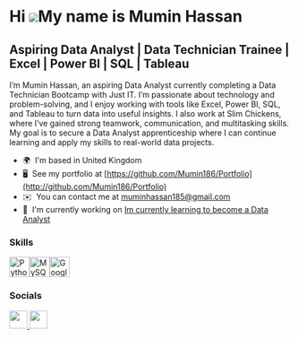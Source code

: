 Hi ![](https://user-images.githubusercontent.com/18350557/176309783-0785949b-9127-417c-8b55-ab5a4333674e.gif)My name is Mumin Hassan
====================================================================================================================================

Aspiring Data Analyst | Data Technician Trainee | Excel | Power BI | SQL | Tableau
----------------------------------------------------------------------------------

I’m Mumin Hassan, an aspiring Data Analyst currently completing a Data Technician Bootcamp with Just IT. I’m passionate about technology and problem-solving, and I enjoy working with tools like Excel, Power BI, SQL, and Tableau to turn data into useful insights. I also work at Slim Chickens, where I’ve gained strong teamwork, communication, and multitasking skills. My goal is to secure a Data Analyst apprenticeship where I can continue learning and apply my skills to real-world data projects.

* 🌍  I'm based in United Kingdom
* 🖥️  See my portfolio at [https://github.com/Mumin186/Portfolio](http://github.com/Mumin186/Portfolio)
* ✉️  You can contact me at [muminhassan185@gmail.com](mailto:muminhassan185@gmail.com)
* 🚀  I'm currently working on [Im currently learning to become a Data Analyst](http://www.justit.co.uk/candidates/training-programmes/data-technician-skills-bootcamps/)

### Skills


<p align="left">
<a href="https://www.python.org/" target="_blank" rel="noreferrer"><img src="https://raw.githubusercontent.com/danielcranney/readme-generator/main/public/icons/skills/python-colored.svg" width="36" height="36" alt="Python" /></a><a href="https://www.mysql.com/" target="_blank" rel="noreferrer"><img src="https://raw.githubusercontent.com/danielcranney/readme-generator/main/public/icons/skills/mysql-colored.svg" width="36" height="36" alt="MySQL" /></a><a href="https://cloud.google.com/" target="_blank" rel="noreferrer"><img src="https://raw.githubusercontent.com/danielcranney/readme-generator/main/public/icons/skills/googlecloud-colored.svg" width="36" height="36" alt="Google Cloud" /></a>
</p>


### Socials

<p align="left"> <a href="https://www.github.com/https://github.com/Mumin186/Portfolio" target="_blank" rel="noreferrer"> <picture> <source media="(prefers-color-scheme: dark)" srcset="https://raw.githubusercontent.com/danielcranney/readme-generator/main/public/icons/socials/github-dark.svg" /> <source media="(prefers-color-scheme: light)" srcset="https://raw.githubusercontent.com/danielcranney/readme-generator/main/public/icons/socials/github.svg" /> <img src="https://raw.githubusercontent.com/danielcranney/readme-generator/main/public/icons/socials/github.svg" width="32" height="32" /> </picture> </a> <a href="https://www.linkedin.com/in/https://www.linkedin.com/in/mumin-hassan-071b4a30b/" target="_blank" rel="noreferrer"> <picture> <source media="(prefers-color-scheme: dark)" srcset="https://raw.githubusercontent.com/danielcranney/readme-generator/main/public/icons/socials/linkedin-dark.svg" /> <source media="(prefers-color-scheme: light)" srcset="https://raw.githubusercontent.com/danielcranney/readme-generator/main/public/icons/socials/linkedin.svg" /> <img src="https://raw.githubusercontent.com/danielcranney/readme-generator/main/public/icons/socials/linkedin.svg" width="32" height="32" /> </picture> </a></p>



